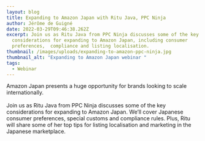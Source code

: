 ```yaml
---
layout: blog
title: Expanding to Amazon Japan with Ritu Java, PPC Ninja
author: Jérôme de Guigné
date: 2022-03-29T09:46:38.262Z
excerpt: Join us as Ritu Java from PPC Ninja discusses some of the key
  considerations for expanding to Amazon Japan, including consumer
  preferences,  compliance and listing localisation.
thumbnail: /images/uploads/expanding-to-amazon-ppc-ninja.jpg
thumbnail_alt: "Expanding to Amazon Japan webinar "
tags:
  - Webinar
---
```

<!--StartFragment-->

Amazon Japan presents a huge opportunity for brands looking to scale internationally.\
\
Join us as Ritu Java from PPC Ninja discusses some of the key considerations for expanding to Amazon Japan. We’ll cover Japanese consumer preferences, special customs and compliance rules. Plus, Ritu will share some of her top tips for listing localisation and marketing in the Japanese marketplace.

<!--EndFragment-->